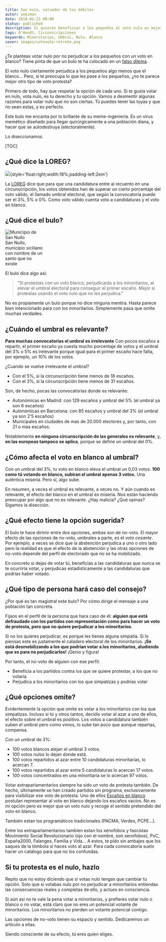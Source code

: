 ```yaml
---
title: San nulo, salvador de los débiles
autor: vokimon
date: 2018-02-21 00:00
status: published
description: Si quieres beneficiar a los pequeños el voto nulo es mejor que el blanco, pero mucho peor que votarles
tags: D'Hondt, Circunscripciones
keywords: Minoritarios, Umbral, Nulo, Blanco
cover: images/votonulo-retrete.png
---
```


<!-- PELICAN_BEGIN_SUMMARY -->

¿Te planteas votar nulo
por no perjudicar a los pequeños con un voto en blanco?
Tiene pinta de que un bulo te ha colocado en un [falso dilema](https://es.wikipedia.org/wiki/Falso_dilema).

El voto nulo ciertamente perjudica a los pequeños algo menos que el blanco...
Pero, si te preocupa lo que les pase a los pequeños,
¿no te parece mejor otro tipo de voto protesta?

<!-- PELICAN_END_SUMMARY -->

Primero de todo, hay que respetar la opción de cada uno.
Si te gusta votar en nulo, vota nulo, es tu derecho y tu opción.
Vamos a desmentir algunas razones para votar nulo que no son ciertas.
Tú puedes tener las tuyas y que no sean estas, y es perfecto.

Este bulo me encanta por lo brillante de su meme-ingeniería.
Es un virus memético diseñado para llegar quirúrgicamente a una población diana,
y hacer que se autodestruya (electoralmente).

Lo diseccionamos.

[TOC]

## ¿Qué dice la LOREG?

![](https://openclipart.org/download/62989/scales-of-justice.svg){style='float:right;width:18%;padding-left:2em'}

La [LOREG] dice que
para que una candidatura entre al recuento en una circunscripción,
los votos obtenidos han de superar un cierto porcentaje del voto válido,
el llamado umbral electoral, que según la convocatoria puede ser el 3%, 5% o 0%.
Como voto válido cuenta voto a candidaturas y el voto en blanco.

[LOREG]: http://www.juntaelectoralcentral.es/cs/jec/loreg

## ¿Qué dice el bulo?

<div class='thumb-right' style=width:25%>
<img alt='Municipio de San Nullo' src="{static}/images/sannullo-catania.jpg" style='max-width:100%'/>
San Nullo, municipio siciliano con nombre de un santo que no existe
</div>

El bulo dice algo así:

> "Si protestas con un voto blanco, perjudicarás a los minoritarios,
> al elevar el umbral electoral para conseguir el primer escaño.
> Mejor si protestas usando el voto nulo que no les perjudica."

No es propiamente un bulo porque no dice ninguna mentira.
Hasta parece bien intencionado para con los minoritarios.
Simplemente pasa que omite muchas verdades.

## ¿Cuándo el umbral es relevante?

**Para muchas convocatorias el umbral es irrelevante**
Con pocos escaños a repartir,
el primer escaño ya cuesta mucho porcentaje de votos
y el umbral del 3% o 5% es irelevante
porque igual para el primer escaño hace falta, por ejemplo, un 10% de los votos.

¿Cuando se vuelve irrelevante el umbral?

- Con el 5%, si la circunscripción tiene menos de 18 escaños.
- Con el 3%, si la circunscripción tiene menos de 31 escaños.

Son, de hecho, pocas las convocatorias donde es relevante:

- Autonómicas en Madrid: con 129 escaños y umbral del 5% (el umbral ya son 6 escaños)
- Autonómicas en Barcelona: con 85 escaños y umbral del 3% (el umbral ya son 2'5 escaños)
- Municipales en ciudades de mas de 20.000 electores y, por tanto, con 21 o mas escaños.

Notablemente **en ninguna circunscripción de las generales es relevante**,
y, **en las europeas tampoco se aplica**, porque se define un umbral del 0%.

## ¿Cómo afecta el voto en blanco al umbral?

Con un umbral del 3%,
tu voto en blanco eleva el umbral un 0,03 votos.
**100 como tú votando en blanco, subiran el umbral apenas 3 votos.**
Una auténtica miseria. Pero sí, algo sube.

En resumen, a veces el umbral es relevante, a veces no.
Y aún cuando es relevante, el efecto del blanco en el umbral es miseria.
Nos están haciendo preocupar por algo que no es relevante.
¿Hay malicia? ¿Qué opinas?
Sigamos la disección.

## ¿Qué efecto tiene la opción sugerida?

El bulo te hace dirimir entre dos opciones, ambas son de no-voto.
El mayor efecto de las opciones de no-voto, umbrales a parte,
es el _voto cesante_.
Por ejemplo, a veces se dice que la abstención perjudica a uno o otro lado
pero la realidad es que el efecto de la abstención y las otras opciones de no-voto
depende del perfil de electorado que no se ha mobilizado.

En concreto si dejas de votar tú,
beneficias a las candidaturas que nunca se te ocurriría votar,
y perjudicas estadísticamente a las candidaturas que podrías haber votado.

## ¿Qué tipo de persona hará caso del consejo?

¿Por qué es tan magistral este bulo?
Por cómo dirige el mensaje a una población tan concreta.

Fijaos en el perfil de la persona que hara caso de él:
**alguien que está defraudado con los partidos con representación
como para hacer un voto de protesta,
pero que no quiere perjudicar a los minoritarios**.

Si no los quieres perjudicar, es porque les tienes alguna simpatía.
Si lo piensas este es justamente el caladero electoral de los minoritarios.
**¡Se está desmobilizando a los que podrían votar a los minoritarios,
aludiendo que es para no perjudicarlos!** ¡Genio y figura!

Por tanto, el no-voto de alguien con ese perfil:

- Beneficia a los partidos contra los que se quiere protestar, a los que no votaría
- Perjudica a los minoritarios con los que simpatizas y podrías votar


## ¿Qué opciones omite?

Evidentemente la opción que omite es votar a los minoritarios con los que simpatizas.
Incluso si tú y otros tantos, decidís votar al azar a uno de ellos, el efecto sobre el umbral es positivo.
Los votos a candidatura también suben el umbral pero como vimos,
lo sube tan poco que aunque repartas, compensa.

Con un umbral de 3%:

- 100 votos blancos alejan el umbral 3 votos.
- 100 votos nulos lo dejan donde está.
- 100 votos repartidos al azar entre 10 candidaturas minoritarias, lo acercan 7.
- 100 votos repartidos al azar entre 5 candidaturas lo acercan 17 votos.
- 100 votos concentrados en una minoritaria se lo acercan 97 votos.

Votar extraparlamentarios siempre ha sido un voto de protesta también.
De hecho, últimamente se han creado partidos sin programa,
exclusivamente para visibilizar ese voto de protesta.
Uno de ellos [Escaños en blanco] postulan representar al voto en blanco
dejando los escaños vacíos.
No es mi opción pero es mejor que un voto nulo
y recoge el sentido pretendido del voto en blanco.

También estan los programáticos tradicionales (PACMA, Verdes, PCPE...).

Entre los extraparlamentarios tambien estan los xenofobos y fascistas
Movimiento Social Revolucionario (ojo con el nombre, son xenofobos),
PxC, España2000, Falanges, Familia y Vida...
A estos, te pido sin ambajes que los saques de la tómbola si haces voto al azar.
Para cada convocatoria suelo hacer un catálogo para que no los confundas.


[Escaños en blanco]:https://es.wikipedia.org/wiki/Esca%C3%B1os_en_Blanco

## Si tu protesta es el nulo, hazlo

Repito que no estoy diciendo que si votas nulo tengas que cambiar tu opción.
Solo que si votabas nulo por no perjudicar a minoritarios
entiendas las consecuencias reales y completas de ello,
y actues en consciencia.

Si aún asi no te vale la pena votar a minoritarios,
y prefieres votar nulo o blanco o no votar,
está claro que no eres un potencial votante de minoritarios.
Los minoritarios no pierden un votante potencial contigo.

Las opciones de no-voto tienen su espacio y sentido.
Dedicaremos un artículo a ellas.

Siendo consciente de su efecto, tú eres quien eliges.



